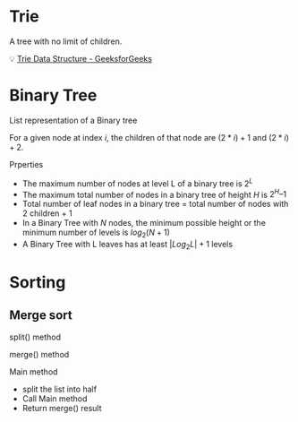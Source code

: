 # Trie

A tree with no limit of children. 

💡 [Trie Data Structure - GeeksforGeeks](https://www.geeksforgeeks.org/dsa/trie-insert-and-search/)

# Binary Tree

List representation of a Binary tree

For a given node at index $i$, the children of that node are $(2*i)+1$ and $(2*i)+2$.

Prperties
* The maximum number of nodes at level L of a binary tree is $2^L$
* The maximum total number of nodes in a binary tree of height $H$ is $2^H – 1$
* Total number of leaf nodes in a binary tree = total number of nodes with 2 children + 1
* In a Binary Tree with $N$ nodes, the minimum possible height or the minimum number of levels is $log_2(N+1)$
* A Binary Tree with L leaves has at least $| Log_2L |+ 1$ levels


# Sorting

## Merge sort

split() method

merge() method

Main method
* split the list into half
* Call Main method
* Return merge() result

